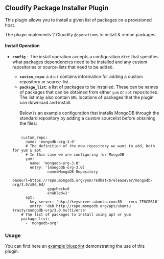 ## Cloudify Package Installer Plugin

This plugin allows you to install a given list of packages on a provisioned host.

The plugin implements 2 Cloudify `@operation`s to install & remoe packages.

#### Install Operation

- <b>`config`</b> - The install operation accepts a configuration `dict` that specifies what packages dependencies need to be installed and any custom repositories or source-lists that need to be added.<br>
  - <b>`custom_repo`</b>: a `dict` contains information for adding a custom repository or source-list.<br> 
  - <b>`package_list`</b>: a list of packages to be installed. These can be names of packages that can be obtained from either `yum` or `apt` repositories. The list may also contain `URL` locations of packages that the plugin can download and install.<br><br> 
Below is an example configuration that installs MongoDB through the standard repository by adding a custom sourcelist before obtaining the files:<br><br>

  ```config:
      custom_repo:
        name: 'mongodb-org-3.0'
        # The definition of the new repository we want to add, both for yum & apt
        # In this case we are configuring for MongoDB
        yum:
          name: 'mongodb-org-3.0'
          entry: '[mongodb-org-3.0]
                  name=MongoDB Repository
                  baseurl=https://repo.mongodb.org/yum/redhat/$releasever/mongodb-org/3.0/x86_64/
                  gpgcheck=0
                  enabled=1'
        apt:
          key_server: 'hkp://keyserver.ubuntu.com:80 --recv 7F0CEB10'
          entry: 'deb http://repo.mongodb.org/apt/ubuntu trusty/mongodb-org/3.0 multiverse'
      # The list of packages to install using apt or yum
      package_list:
        - 'mongodb-org'
  ```

### Usage

You can find here an [example blueprint]("https://github.com/kemiz/package-installer-example-cfy3") demonstrating the use of this plugin.
